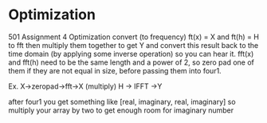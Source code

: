 # Optimization
501 Assignment 4 Optimization
convert (to frequency) ft(x) = X and ft(h) = H to fft then multiply them together to get Y and convert this result
back to the time domain (by applying some inverse operation) so you can hear it. fft(x) and fft(h) need to be the same
length and a power of 2, so zero pad one of them if they are not equal in size, before passing them into
four1.

Ex. X->zeropad->fft->X (multiply) H -> IFFT ->Y


after four1 you get something like [real, imaginary, real, imaginary] so multiply your array by two to get enough room
for imaginary number
